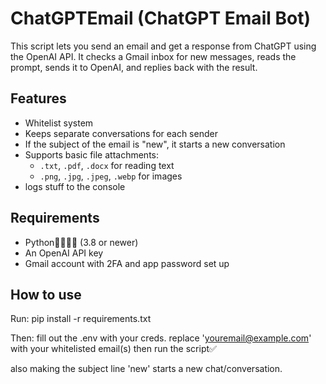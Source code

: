 # ChatGPTEmail (ChatGPT Email Bot)

This script lets you send an email and get a response from ChatGPT using the OpenAI API. It checks a Gmail inbox for new messages, reads the prompt, sends it to OpenAI, and replies back with the result.

## Features

- Whitelist system
- Keeps separate conversations for each sender
- If the subject of the email is "new", it starts a new conversation
- Supports basic file attachments:
  - `.txt`, `.pdf`, `.docx` for reading text
  - `.png`, `.jpg`, `.jpeg`, `.webp` for images
- logs stuff to the console

## Requirements

- Python🤯🤯🤯🤯 (3.8 or newer)
- An OpenAI API key
- Gmail account with 2FA and app password set up

## How to use

Run:
pip install -r requirements.txt

Then:
fill out the .env with your creds.
replace 'youremail@example.com' with your whitelisted email(s)
then run the script✅


also making the subject line 'new' starts a new chat/conversation.


